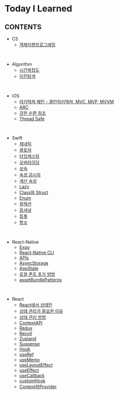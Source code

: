 # Today I Learned

## CONTENTS

- CS
  - [객체지향프로그래밍](./CS/OOP/README.md)

<br/>

- Algorithm
  - [시간복잡도](./Algorithm/TimeComplexity/README.md)
  - [이진탐색](./Algorithm/)

<br/>

- iOS
  - [아키텍쳐 패턴 - 클린아키텍쳐, MVC, MVP, MVVM](./IOS/%08Architecture/README.md)
  - [ARC](./IOS/ARC/README.md)
  - [강한 순환 참조](./IOS/StrongReferenceCycle/README.md)
  - [Thread Safe](./IOS/ThreadSafe/README.md)

<br/>

- Swift
  - [제네릭](./Swift/Generic/README.md)
  - [클로저](./Swift/Closure/README.md)
  - [타입캐스팅](./Swift/%08Typecasting/README.md)
  - [오버라이딩](./Swift/Overriding/README.md)
  - [상속](./Swift/Inheritance/README.md)
  - [속성 감시자](./Swift/PropertyObserver/README.md)
  - [계산 속성](./Swift/ComputedProperties/README.md)
  - [Lazy](./Swift/Lazy/README.md)
  - [Class와 Struct](./Swift/ClassAndStruct/README.md)
  - [Enum](./Swift/Enum/README.md)
  - [컬렉션](./Swift/Collection/README.md)
  - [옵셔널](./Swift/Optional/README.md)
  - [튜플](./Swift/Tuple/README.md)
  - [함수](./Swift/Function/README.md)

<br/>

- React-Native
  - [Expo](./ReactNative/Environment/Expo/Readme.md)
  - [React-Native CLI](./ReactNative/Environment/React-Native-CLI/Readme.md)
  - [APIs](./ReactNative/API/Readme.md)
  - [AsyncStorage](./ReactNative/API/AsyncStorage/Readme.md)
  - [AppState](./ReactNative/API/AppState/Readme.md)
  - [로컬 폰트 추가 방법](./ReactNative/Build%2BDeploy/font/Readme.md)
  - [assetBundlePatterns](./ReactNative/Build%2BDeploy/assetBundlePatterns/Readme.md)

<br/>

- React
  - [React에서 상태란](./React/State/what/Readme.md)
  - [상태 관리가 필요한 이유](./React/State/why/Readme.md)
  - [상태 관리 방법](./React/State/how/Readme.md)
  - [ContextAPI](./React/State/ContextAPI/Readme.md)
  - [Redux](./React/State/Redux/Readme.md)
  - [Recoil](./React/State/Recoil/Readme.md)
  - [Zustand](./React/React/State/Zustand/Readme.md)     
  - [Suspense](./React/Syntax/Suspense/Readme.md)
  - [Hook](./React/Hook/Readme.md)
  - [useRef](./React/Hook/useRef/Readme.md)
  - [useMemo](./React/Hook/useMemo/Readme.md)
  - [useLayoutEffect](./React/Hook/useLayoutEffect/Readme.md)
  - [useEffect](./React/Hook/useEffect/Readme.md)
  - [useCallback](./React/Hook/useCallback/Readme.md)
  - [customHook](./React/Hook/custom/Readme.md)
  - [Context와Provider](./React/Context%2BProvider/Readme.md)